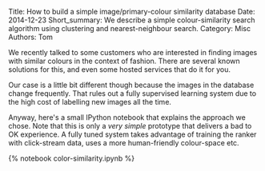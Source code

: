 Title: How to build a simple image/primary-colour similarity database
Date: 2014-12-23
Short_summary: We describe a simple colour-similarity search algorithm using clustering and nearest-neighbour search.
Category: Misc
Authors: Tom

We recently talked to some customers who are interested in finding images with similar colours in the context of fashion. There are several known solutions for this, and even some hosted services that do it for you.
<!-- PELICAN_END_SUMMARY -->

Our case is a little bit different though because the images in the
database change frequently. That rules out a fully supervised learning
system due to the high cost of labelling new images all the time.

Anyway, here's a small IPython notebook that explains the approach we
chose. Note that this is only a *very simple* prototype that delivers
a bad to OK experience. A fully tuned system takes advantage of
training the ranker with click-stream data, uses a more human-friendly
colour-space etc.

{% notebook color-similarity.ipynb %}
